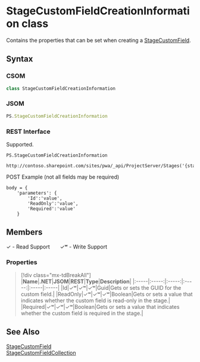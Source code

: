 [comment]: # (Name:StageCustomFieldCreationInformation)
[comment]: # (Name:Microsoft.ProjectServer.StageCustomFieldCreationInformation)
[comment]: # (Type:class)
[comment]: # (Status:Verified)

# <a name="name"></a>StageCustomFieldCreationInformation class

<a name="description"></a>Contains the properties that can be set when creating a [StageCustomField](StageCustomField.md).

## <a name="syntax"></a>Syntax

### CSOM

```cs
class StageCustomFieldCreationInformation 
```
### JSOM

```javascript
PS.StageCustomFieldCreationInformation
```
### REST Interface

Supported.

```
PS.StageCustomFieldCreationInformation

http://contoso.sharepoint.com/sites/pwa/_api/ProjectServer/Stages('{stageid}')/CustomFields/Add
```
POST Example (not all fields may be required)
```
body = {
	'parameters': {
		'Id':'value', 
		'ReadOnly':'value', 
		'Required':'value'		
	}
```

## <a name="members"></a>Members


&#x2713; - Read Support &nbsp;&nbsp;&nbsp;&nbsp;&nbsp;&nbsp;&#x2713;&#x02B7; - Write Support

### <a name="properties"></a>Properties
> [!div class="mx-tdBreakAll"]
|**Name**|**.NET**|**JSOM**|**REST**|**Type**|**Description**|
|:-----|:-----:|:-----:|:-----:|:-----|:-----|
|<a name="Id"></a>Id|&#x2713;&#x02B7;|&#x2713;&#x02B7;|&#x2713;&#x02B7;|Guid|Gets or sets the GUID for the custom field.|
|<a name="ReadOnly"></a>ReadOnly|&#x2713;&#x02B7;|&#x2713;&#x02B7;|&#x2713;&#x02B7;|Boolean|Gets or sets a value that indicates whether the custom field is read-only in the stage.|
|<a name="Required"></a>Required|&#x2713;&#x02B7;|&#x2713;&#x02B7;|&#x2713;&#x02B7;|Boolean|Gets or sets a value that indicates whether the custom field is required in the stage.|

## <a name="seeAlso"></a>See Also

[StageCustomField](StageCustomField.md)<br/>
[StageCustomFieldCollection](StageCustomFieldCollection.md)<br/>
